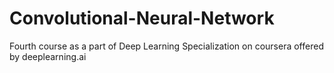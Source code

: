 # Convolutional-Neural-Network
Fourth course as a part of Deep Learning Specialization on coursera offered by deeplearning.ai
